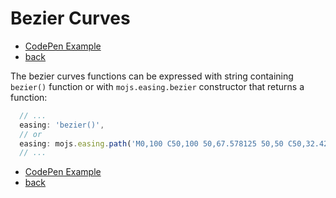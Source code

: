 # Bezier Curves

- [CodePen Example](http://codepen.io/sol0mka/pen/BzWLre?editors=0010)
- [back](/api/index.md)

The bezier curves functions can be expressed with string containing `bezier()` function or with `mojs.easing.bezier` constructor that returns a function:

```javascript
  // ...
  easing: 'bezier()',
  // or
  easing: mojs.easing.path('M0,100 C50,100 50,67.578125 50,50 C50,32.421875 50,0 100,0')
  // ...
```

- [CodePen Example](http://codepen.io/sol0mka/pen/BzWLre?editors=0010)
- [back](/api/index.md)